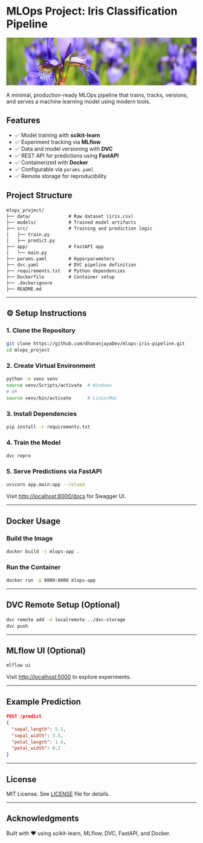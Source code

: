 # MLOps Project: Iris Classification Pipeline

![Banner](https://github.com/dhananjayaDev/mlops-iris-pipeline/blob/master/iris_pipelinne_banner.png)

A minimal, production-ready MLOps pipeline that trains, tracks, versions, and serves a machine learning model using modern tools.

## Features

- ✅ Model training with **scikit-learn**
- ✅ Experiment tracking via **MLflow**
- ✅ Data and model versioning with **DVC**
- ✅ REST API for predictions using **FastAPI**
- ✅ Containerized with **Docker**
- ✅ Configurable via `params.yaml`
- ✅ Remote storage for reproducibility


## Project Structure

```
mlops_project/
├── data/              # Raw dataset (iris.csv)
├── models/            # Trained model artifacts
├── src/               # Training and prediction logic
│   ├── train.py
│   ├── predict.py
├── app/               # FastAPI app
│   └── main.py
├── params.yaml        # Hyperparameters
├── dvc.yaml           # DVC pipeline definition
├── requirements.txt   # Python dependencies
├── Dockerfile         # Container setup
├── .dockerignore
├── README.md
```

---

## ⚙️ Setup Instructions

### 1. Clone the Repository

```bash
git clone https://github.com/dhananjayaDev/mlops-iris-pipeline.git
cd mlops_project
```

### 2. Create Virtual Environment

```bash
python -m venv venv
source venv/Scripts/activate  # Windows
# OR
source venv/bin/activate      # Linux/Mac
```

### 3. Install Dependencies

```bash
pip install -r requirements.txt
```

### 4. Train the Model

```bash
dvc repro
```

### 5. Serve Predictions via FastAPI

```bash
uvicorn app.main:app --reload
```

Visit [http://localhost:8000/docs](http://localhost:8000/docs) for Swagger UI.

---

## Docker Usage

### Build the Image

```bash
docker build -t mlops-app .
```

### Run the Container

```bash
docker run -p 8000:8000 mlops-app
```

---

## DVC Remote Setup (Optional)

```bash
dvc remote add -d localremote ../dvc-storage
dvc push
```

---

## MLflow UI (Optional)

```bash
mlflow ui
```

Visit [http://localhost:5000](http://localhost:5000) to explore experiments.

---

## Example Prediction

```json
POST /predict
{
  "sepal_length": 5.1,
  "sepal_width": 3.5,
  "petal_length": 1.4,
  "petal_width": 0.2
}
```

---

## License

MIT License. See [LICENSE](https://github.com/dhananjayaDev/mlops-iris-pipeline?tab=MIT-1-ov-file) file for details.

---

## Acknowledgments

Built with ❤️ using scikit-learn, MLflow, DVC, FastAPI, and Docker.



